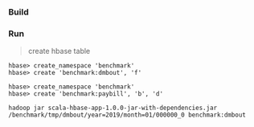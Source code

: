 ### Build



### Run

> create hbase table

```shell
hbase> create_namespace 'benchmark'
hbase> create 'benchmark:dmbout', 'f'
```

```shell
hbase> create_namespace 'benchmark'
hbase> create 'benchmark:paybill', 'b', 'd'
```



```shell
hadoop jar scala-hbase-app-1.0.0-jar-with-dependencies.jar /benchmark/tmp/dmbout/year=2019/month=01/000000_0 benchmark:dmbout
```





